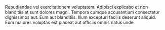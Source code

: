 Repudiandae vel exercitationem voluptatem. Adipisci explicabo et non blanditiis at sunt dolores magni. Tempora cumque accusantium consectetur dignissimos aut. Eum aut blanditiis. Illum excepturi facilis deserunt aliquid. Eum maiores voluptas est placeat aut officiis omnis natus unde.
